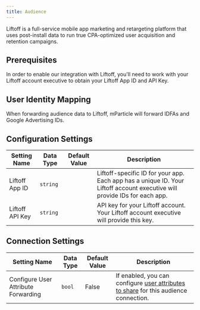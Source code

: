 ```yaml
---
title: Audience
---
```


Liftoff is a full-service mobile app marketing and retargeting platform that uses post-install data to run true CPA-optimized user acquisition and retention campaigns.

## Prerequisites 

In order to enable our integration with Liftoff, you'll need to work with your Liftoff account executive to obtain your Liftoff App ID and API Key.

## User Identity Mapping

When forwarding audience data to Liftoff, mParticle will forward IDFAs and Google Advertising IDs.

## Configuration Settings

Setting Name | Data Type | Default Value | Description  
|---|---|---|---|
Liftoff App ID| `string` | | Liftoff-specific ID for your app. Each app has a unique ID. Your Liftoff account executive will provide IDs for each app.
Liftoff API Key| `string` | | API key for your Liftoff account. Your Liftoff account executive will provide this key.

## Connection Settings

Setting Name | Data Type | Default Value | Description
|---|---|---|---
Configure User Attribute Forwarding | `bool` | False| If enabled, you can configure [user attributes to share](/guides/platform-guide/audiences/#user-attribute-sharing) for this audience connection.
